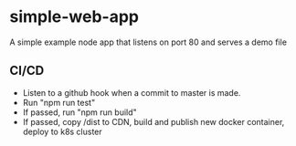 # simple-web-app
A simple example node app that listens on port 80 and serves a demo file



## CI/CD
* Listen to a github hook when a commit to master is made.
* Run "npm run test"
* If passed, run "npm run build"
* If passed, copy /dist to CDN, build and publish new docker container, deploy to k8s cluster
